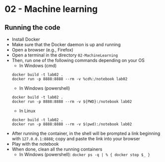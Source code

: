 # 02 - Machine learning

## Running the code

- Install Docker
- Make sure that the Docker daemon is up and running
- Open a browser (e.g., Firefox)
- Open a terminal in the directory `02-MachineLearning`
- Then, run one of the following commands depending on your OS
    - In Windows (cmd)
    ```
    docker build -t lab02 .
    docker run -p 8888:8888 --rm -v %cd%:/notebook lab02
    ```
    - In Windows (powershell)
    ```
    docker build -t lab02 .
    docker run -p 8888:8888 --rm -v ${PWD}:/notebook lab02
    ```
    - In Linux
    ```
    docker build -t lab02 .
    docker run -p 8888:8888 --rm -v $(pwd):/notebook lab02
    ```
- After running the container, in the shell will be prompted a link beginning with `127.0.0.1:8888`; copy and paste the link into your browser
- Play with the notebook 
- When done, clean all the running containers
    - In Windows (powershell): `docker ps -q | % { docker stop $_ }`